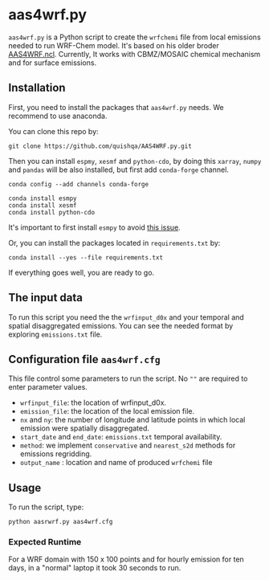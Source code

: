 # aas4wrf.py

`aas4wrf.py` is a Python script to create the `wrfchemi` file from local emissions needed to run WRF-Chem model. It's based on his older broder [AAS4WRF.ncl](https://github.com/alvv1986/AAS4WRF).
Currently, It works with CBMZ/MOSAIC chemical mechanism and for surface emissions.

## Installation

First, you need to install the packages that `aas4wrf.py` needs. We recommend to use anaconda.

You can clone this repo by:
```
git clone https://github.com/quishqa/AAS4WRF.py.git
```

Then you can install `espmy`, `xesmf` and `python-cdo`, by doing this `xarray`,
`numpy` and `pandas` will be also installed, but first add `conda-forge` channel.

```
conda config --add channels conda-forge
```

```
conda install esmpy
conda install xesmf
conda install python-cdo
```

It's important to first install `esmpy` to avoid [this issue](https://github.com/JiaweiZhuang/xESMF/issues/47#issuecomment-593322288).


Or, you can install the packages located in `requirements.txt` by:

```
conda install --yes --file requirements.txt
```

If everything goes well, you are ready to go.

## The input data
To run this script you need the the `wrfinput_d0x` and your temporal and spatial disaggregated emissions. You can see the needed format by exploring `emissions.txt` file.

## Configuration file `aas4wrf.cfg`
This file control some parameters to run the script. No `""` are required to enter parameter values.
* `wrfinput_file`: the location of wrfinput_d0x.
* `emission_file`: the location of the local emission file.
* `nx` and `ny`: the number of longitude and latitude points in which local emission were spatially disaggregated.
* `start_date` and `end_date`: `emissions.txt` temporal availability.
* `method`: we implement `conservative` and `nearest_s2d` methods for emissions regridding.
* `output_name` : location and name of produced `wrfchemi` file

## Usage

To run the script, type:
```
python aasrwrf.py aas4wrf.cfg
```

### Expected Runtime

For a WRF domain with 150 x 100 points and for hourly emission for ten days, in a "normal" laptop it took 30 seconds to run.
